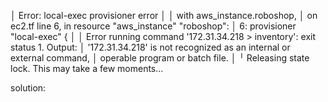 │ Error: local-exec provisioner error
│
│   with aws_instance.roboshop,
│   on ec2.tf line 6, in resource "aws_instance" "roboshop":
│    6:     provisioner "local-exec" {
│
│ Error running command '172.31.34.218 > inventory': exit status 1. Output:
│ '172.31.34.218' is not recognized as an internal or external command,
│ operable program or batch file.
│
╵
Releasing state lock. This may take a few moments...

solution:
